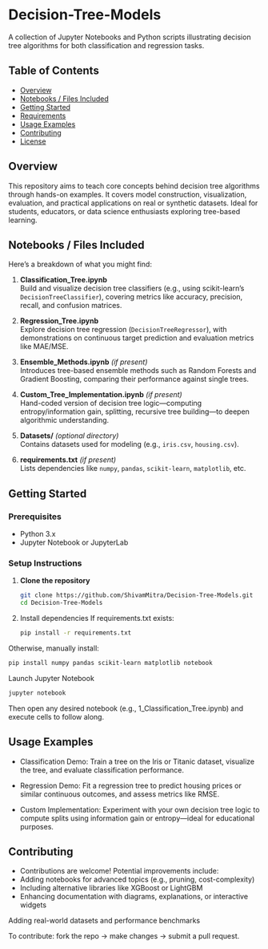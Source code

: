 # Decision-Tree-Models

A collection of Jupyter Notebooks and Python scripts illustrating decision tree algorithms for both classification and regression tasks.

## Table of Contents
- [Overview](#overview)
- [Notebooks / Files Included](#notebooks--files-included)
- [Getting Started](#getting-started)
- [Requirements](#requirements)
- [Usage Examples](#usage-examples)
- [Contributing](#contributing)
- [License](#license)

## Overview
This repository aims to teach core concepts behind decision tree algorithms through hands-on examples. It covers model construction, visualization, evaluation, and practical applications on real or synthetic datasets. Ideal for students, educators, or data science enthusiasts exploring tree-based learning.

## Notebooks / Files Included
Here’s a breakdown of what you might find:

1. **Classification_Tree.ipynb**  
   Build and visualize decision tree classifiers (e.g., using scikit-learn’s `DecisionTreeClassifier`), covering metrics like accuracy, precision, recall, and confusion matrices.

2. **Regression_Tree.ipynb**  
   Explore decision tree regression (`DecisionTreeRegressor`), with demonstrations on continuous target prediction and evaluation metrics like MAE/MSE.

3. **Ensemble_Methods.ipynb** *(if present)*  
   Introduces tree-based ensemble methods such as Random Forests and Gradient Boosting, comparing their performance against single trees.

4. **Custom_Tree_Implementation.ipynb** *(if present)*  
   Hand-coded version of decision tree logic—computing entropy/information gain, splitting, recursive tree building—to deepen algorithmic understanding.

5. **Datasets/** *(optional directory)*  
   Contains datasets used for modeling (e.g., `iris.csv`, `housing.csv`).

6. **requirements.txt** *(if present)*  
   Lists dependencies like `numpy`, `pandas`, `scikit-learn`, `matplotlib`, etc.

## Getting Started

### Prerequisites
- Python 3.x
- Jupyter Notebook or JupyterLab

### Setup Instructions
1. **Clone the repository**  
   ```bash
   git clone https://github.com/ShivamMitra/Decision-Tree-Models.git
   cd Decision-Tree-Models
2. Install dependencies
If requirements.txt exists:
   ```bash
   pip install -r requirements.txt
Otherwise, manually install:
   ```bash
   pip install numpy pandas scikit-learn matplotlib notebook
```
Launch Jupyter Notebook
   ```bash
   jupyter notebook
```
Then open any desired notebook (e.g., 1_Classification_Tree.ipynb) and execute cells to follow along.

## Usage Examples
- Classification Demo: Train a tree on the Iris or Titanic dataset, visualize the tree, and evaluate classification performance.

- Regression Demo: Fit a regression tree to predict housing prices or similar continuous outcomes, and assess metrics like RMSE.

- Custom Implementation: Experiment with your own decision tree logic to compute splits using information gain or entropy—ideal for educational purposes.

## Contributing
- Contributions are welcome! Potential improvements include:
- Adding notebooks for advanced topics (e.g., pruning, cost-complexity)
- Including alternative libraries like XGBoost or LightGBM
- Enhancing documentation with diagrams, explanations, or interactive widgets

Adding real-world datasets and performance benchmarks

To contribute: fork the repo → make changes → submit a pull request.
